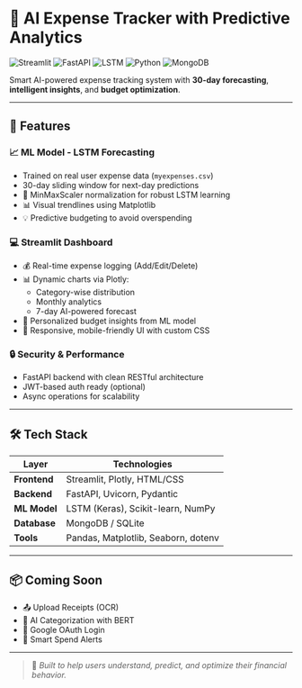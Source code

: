 # 💸 AI Expense Tracker with Predictive Analytics

![Streamlit](https://img.shields.io/badge/Streamlit-FF4B4B?style=for-the-badge&logo=Streamlit&logoColor=white)
![FastAPI](https://img.shields.io/badge/FastAPI-009688?style=for-the-badge&logo=FastAPI&logoColor=white)
![LSTM](https://img.shields.io/badge/LSTM-Deep_Learning-FFA500?style=for-the-badge)
![Python](https://img.shields.io/badge/Python-ML%20Pipeline-blue?style=for-the-badge&logo=python)
![MongoDB](https://img.shields.io/badge/Database-MongoDB-green?style=for-the-badge&logo=mongodb)

Smart AI-powered expense tracking system with **30-day forecasting**, **intelligent insights**, and **budget optimization**.

---

## 🚀 Features

### 📈 ML Model - LSTM Forecasting
- Trained on real user expense data (`myexpenses.csv`)
- 30-day sliding window for next-day predictions
- 🔧 MinMaxScaler normalization for robust LSTM learning
- 📊 Visual trendlines using Matplotlib
- 💡 Predictive budgeting to avoid overspending

### 💻 Streamlit Dashboard
- 💰 Real-time expense logging (Add/Edit/Delete)
- 📊 Dynamic charts via Plotly:
  - Category-wise distribution
  - Monthly analytics
  - 7-day AI-powered forecast
- 🎯 Personalized budget insights from ML model
- 🎨 Responsive, mobile-friendly UI with custom CSS

### 🔒 Security & Performance
- FastAPI backend with clean RESTful architecture
- JWT-based auth ready (optional)
- Async operations for scalability

---

## 🛠 Tech Stack

| Layer           | Technologies                          |
|----------------|----------------------------------------|
| **Frontend**    | Streamlit, Plotly, HTML/CSS            |
| **Backend**     | FastAPI, Uvicorn, Pydantic             |
| **ML Model**    | LSTM (Keras), Scikit-learn, NumPy      |
| **Database**    | MongoDB / SQLite                       |
| **Tools**       | Pandas, Matplotlib, Seaborn, dotenv    |

---

## 📦 Coming Soon
- 📤 Upload Receipts (OCR)
- 🧠 AI Categorization with BERT
- 🔐 Google OAuth Login
- 🔔 Smart Spend Alerts

---

> 💬 _Built to help users understand, predict, and optimize their financial behavior._

